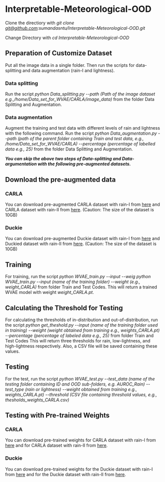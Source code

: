 # Interpretable-Meteorological-OOD
Clone the directiory with *git clone git@github.com:sumandasntu/Interpretable-Meteorological-OOD.git*

Change Directory with *cd Interpretable-Meteorological-OOD*
## Preparation of Customize Dataset
Put all the image data in a single folder. Then run the scripts for data-splitting and data augmentation (rain-I and lightness). 
### Data splitting 
Run the script *python Data_splitting.py --path (Path of the image dataset e.g.,/home/Data_set_for_WVAE/CARLA/image_data)* from the folder Data Splitting and Augmentation.
### Data augmentation
Augment the training and test data with different levels of rain and lightness with the following command. 
Run the script *python Data_augmentation.py --path (path of the parent folder containing Train and test data, e.g., /home/Data_set_for_WVAE/CARLA) --percentage (percentage of labelled data e.g., 25)* from the folder Data Splitting and Augmentation.

***You can skip the above two steps of Data-splitting and Data-argumentation with the following pre-augmented datasets.*** 
## Download the pre-augmented data
### CARLA
You can download pre-augmented CARLA dataset with rain-I from [here](https://entuedu-my.sharepoint.com/:f:/g/personal/suman_das_staff_main_ntu_edu_sg/EpU390IN5cdEq9Wt4QJ1OS0B4gknABtDpWh3319oJqVDhg?e=l6c0mt) and CARLA dataset with rain-II from [here](https://entuedu-my.sharepoint.com/:f:/r/personal/suman_das_staff_main_ntu_edu_sg/Documents/WVAE-OOD/Image_Data/CARLA1?csf=1&web=1&e=3DivCp).
(Caution: The size of the dataset is 10GB)
### Duckie
You can download pre-augmented Duckie dataset with rain-I from [here](https://entuedu-my.sharepoint.com/:f:/g/personal/suman_das_staff_main_ntu_edu_sg/EgvdpXyxgotNjmAr2Vw5XIABSj3Kr_mQf5r_ko-1r-G3TQ?e=yPdee0) and Duckied dataset with rain-II from [here](https://entuedu-my.sharepoint.com/:f:/r/personal/suman_das_staff_main_ntu_edu_sg/Documents/WVAE-OOD/Image_Data/CARLA1?csf=1&web=1&e=3DivCp).
(Caution: The size of the dataset is 10GB)
## Training
For training, run the script *python WVAE_train.py --input  --weig python WVAE_train.py --input (name of the training folder) --weight (e.g., weight_CARLA)* from folder Train and Test Codes.
This will return a trained WVAE model with weight *weight_CARLA.pt*.
## Calculating the Threshold for Testing
For calculating the thresholds of in-distribution and out-of-distribution, run the script *python get_theshold.py --input (name of the training folder used in training) --weight (weight obtained from training e.g., weights_CARLA.pt) --percentage (percentage of labeled data e.g., 25)* from folder Train and Test Codes
This will return three thresholds for rain, low-lightness, and high-lightness respectively. Also, a CSV file will be saved containing these values.
## Testing 
For the test, run the script *python WVAE_test.py --test_data (name of the testing folder containing ID and OOD sub-folders, e.g. AUROC_Rain) --test_type (rain or lightness) --weight obtained from training e.g., weights_CARLA.pt) --threshold (CSV file containing threshold values, e.g., thesholds_weights_CARLA.csv)*

## Testing with Pre-trained Weights
### CARLA
You can download pre-trained weights for CARLA dataset with rain-I from [here](https://entuedu-my.sharepoint.com/:u:/g/personal/suman_das_staff_main_ntu_edu_sg/EVfJq4sMu1RCvw4dspf0efwB8uz0sGxdJa79yL9Gm6_Z4Q?e=D3KzFr) and for CARLA dataset with rain-II from [here]().
### Duckie
You can download pre-trained weights for the Duckie dataset with rain-I from [here](https://entuedu-my.sharepoint.com/:u:/g/personal/suman_das_staff_main_ntu_edu_sg/EWGa-L38_tlLmJy9zijwHtMBLMKS_mHz8MKTkww-BIaygA?e=mxzvjD) and for the Duckie dataset with rain-II from [here]().


